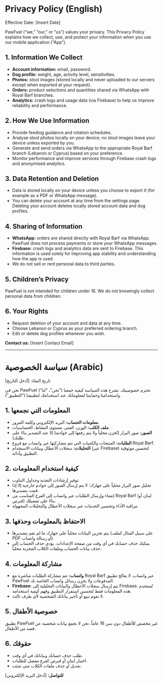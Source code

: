# Privacy Policy (English)

Effective Date: [Insert Date]

PawFuel (“we,” “our,” or “us”) values your privacy. This Privacy Policy explains how we collect, use, and protect your information when you use our mobile application (“App”).

## 1. Information We Collect

- **Account information:** email, password.
- **Dog profile:** weight, age, activity level, sensitivities.
- **Photos:** stool images (stored locally and never uploaded to our servers except when exported at your request).
- **Orders:** product selections and quantities shared via WhatsApp with Royal Barf branches.
- **Analytics:** crash logs and usage data (via Firebase) to help us improve reliability and performance.

## 2. How We Use Information

- Provide feeding guidance and rotation schedules.
- Analyse stool photos locally on your device; no stool images leave your device unless exported by you.
- Generate and send orders via WhatsApp to the appropriate Royal Barf branch (Lebanon or Cyprus) based on your preference.
- Monitor performance and improve services through Firebase crash logs and anonymised analytics.

## 3. Data Retention and Deletion

- Data is stored locally on your device unless you choose to export it (for example as a PDF or WhatsApp message).
- You can delete your account at any time from the settings page. Deleting your account deletes locally stored account data and dog profiles.

## 4. Sharing of Information

- **WhatsApp:** orders are shared directly with Royal Barf via WhatsApp. PawFuel does not process payments or store your WhatsApp messages.
- **Firebase:** crash logs and analytics data are sent to Firebase. This information is used solely for improving app stability and understanding how the app is used.
- We do not sell or rent personal data to third parties.

## 5. Children’s Privacy

PawFuel is not intended for children under 16. We do not knowingly collect personal data from children.

## 6. Your Rights

- Request deletion of your account and data at any time.
- Choose Lebanon or Cyprus as your preferred ordering branch.
- Edit or delete dog profiles whenever you wish.

**Contact us:** [Insert Contact Email]

---

# سياسة الخصوصية (Arabic)

تاريخ النفاذ: [أدخل التاريخ]

نحن في PawFuel (“نحن”، “لنا”) نحترم خصوصيتك. تشرح هذه السياسة كيفية جمعنا واستخدامنا وحمايتنا لمعلوماتك عند استخدامك لتطبيقنا (“التطبيق”).

## 1. المعلومات التي نجمعها

- **معلومات الحساب:** البريد الإلكتروني وكلمة المرور.
- **ملف الكلب:** الوزن، العمر، مستوى النشاط، الحساسيات.
- **الصور:** صور البراز (تُخزن محلياً ولا يتم رفعها إلى خوادمنا إلا عند التصدير بناءً على طلبك).
- **الطلبات:** المنتجات والكميات التي تتم مشاركتها عبر واتساب مع فروع Royal Barf.
- **التحليلات:** سجلات الأعطال وبيانات الاستخدام (عبر Firebase) لتحسين موثوقية التطبيق وأدائه.

## 2. كيفية استخدام المعلومات

- توفير إرشادات التغذية وجداول التناوب.
- تحليل صور البراز محلياً على جهازك؛ لا يتم إرسال الصور إلى خوادم خارجية إلا إذا قمت بتصديرها.
- إنشاء وإرسال الطلبات عبر واتساب إلى الفرع المناسب من Royal Barf (لبنان أو قبرص) بناءً على تفضيلك.
- مراقبة الأداء وتحسين الخدمات عبر سجلات الأعطال والتحليلات المجهولة.

## 3. الاحتفاظ بالمعلومات وحذفها

- يتم تخزين البيانات محلياً على جهازك ما لم تقم بتصديرها (على سبيل المثال كملف PDF أو رسالة واتساب).
- يمكنك حذف حسابك في أي وقت من صفحة الإعدادات. يؤدي حذف الحساب إلى حذف بيانات الحساب وملفات الكلاب المخزنة محلياً.

## 4. مشاركة المعلومات

- **واتساب:** تتم مشاركة الطلبات مباشرة مع Royal Barf عبر واتساب. لا يعالج تطبيق PawFuel المدفوعات ولا يخزن رسائل واتساب الخاصة بك.
- **Firebase:** يتم إرسال سجلات الأعطال والبيانات التحليلية إلى Firebase. تُستخدم هذه المعلومات فقط لتحسين استقرار التطبيق وفهم كيفية استخدامه.
- لا نقوم ببيع أو تأجير بياناتك الشخصية لأي طرف ثالث.

## 5. خصوصية الأطفال

تطبيق PawFuel غير مخصص للأطفال دون سن 16 عاماً. نحن لا نجمع بيانات شخصية عن قصد من الأطفال.

## 6. حقوقك

- طلب حذف حسابك وبياناتك في أي وقت.
- اختيار لبنان أو قبرص كفرع مفضل للطلبات.
- تعديل أو حذف ملفات الكلاب متى شئت.

**للتواصل:** [أدخل البريد الإلكتروني]